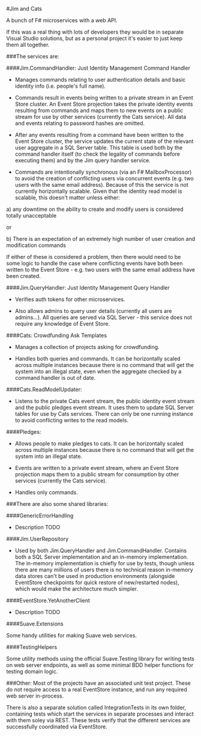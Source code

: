 #Jim and Cats

A bunch of F# microservices with a web API.

If this was a real thing with lots of developers they would be in separate Visual Studio solutions, but as a personal project it's easier to just keep them all together.

###The services are:

####Jim.CommandHandler: Just Identity Management Command Handler

* Manages commands relating to user authentication details and basic identity info (i.e. people's full name).

* Commands result in events being written to a private stream in an Event Store cluster. An Event Store projection takes the private identity events resulting from commands and maps them to new events on a public stream for use by other services (currently the Cats service). All data and events relating to password hashes are omitted.

* After any events resulting from a command have been written to the Event Store cluster, the service updates the current state of the relevant user aggregate in a SQL Server table. This table is used both by the command handler itself (to check the legality of commands before executing them) and by the Jim query handler service.

* Commands are intentionally synchronous (via an F# MailboxProcessor) to avoid the creation of conflicting users via concurrent events (e.g. two users with the same email address). Because of this the service is not currently horizontally scalable. Given that the identity read model is scalable, this doesn't matter unless either:

a) any downtime on the ability to create and modify users is considered totally unacceptable

or

b) There is an expectation of an extremely high number of user creation and modification commands

If either of these is considered a problem, then there would need to be some logic to handle the case where conflicting events have both been written to the Event Store - e.g. two users with the same email address have been created.

####Jim.QueryHandler: Just Identity Management Query Handler

* Verifies auth tokens for other microservices.

* Also allows admins to query user details (currently all users are admins...). All queries are served via SQL Server - this service does not require any knowledge of Event Store.

####Cats: Crowdfunding Ask Templates

* Manages a collection of projects asking for crowdfunding.

* Handles both queries and commands. It can be horizontally scaled across multiple instances because there is no command that will get the system into an illegal state, even when the aggregate checked by a command handler is out of date.

####Cats.ReadModelUpdater:

* Listens to the private Cats event stream, the public identity event stream and the public pledges event stream. It uses them to update SQL Server tables for use by Cats services. There can only be one running instance to avoid conflicting writes to the read models.

####Pledges:

* Allows people to make pledges to cats. It can be horizontally scaled across multiple instances because there is no command that will get the system into an illegal state.

* Events are written to a private event stream, where an Event Store projection maps them to a public stream for consumption by other services (currently the Cats service).

* Handles only commands.

###There are also some shared libraries:

####GenericErrorHandling

* Description TODO

####Jim.UserRepository

* Used by both Jim.QueryHandler and Jim.CommandHandler. Contains both a SQL Server implementation and an in-memory implementation. The in-memory implementation is chiefly for use by tests, though unless there are many millions of users there is no technical reason in-memory data stores can't be used in production environments (alongside EventStore checkpoints for quick restore of new/restarted nodes), which would make the architecture much simpler.

####EventStore.YetAnotherClient

* Description TODO

####Suave.Extensions

Some handy utilities for making Suave web services.

####TestingHelpers

Some utility methods using the official Suave.Testing library for writing tests on web server endpoints, as well as some minimal BDD helper functions for testing domain logic.

###Other:
Most of the projects have an associated unit test project. These do not require access to a real EventStore instance, and run any required web server in-process.

There is also a separate solution called IntegrationTests in its own folder, containing tests which start the services in separate processes and interact with them soley via REST. These tests verify that the different services are successfully coordinated via EventStore.